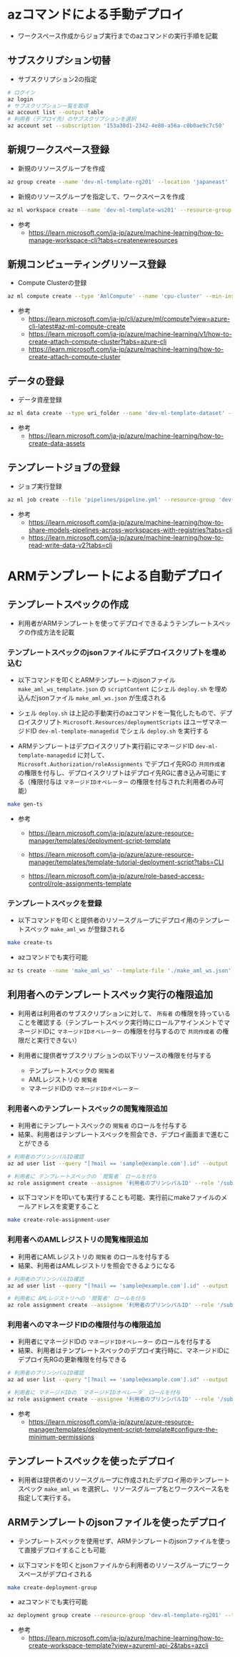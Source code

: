 # azコマンドによる手動デプロイ

- ワークスペース作成からジョブ実行までのazコマンドの実行手順を記載

## サブスクリプション切替
- サブスクリプション2の指定

```sh
# ログイン
az login
# サブスクリプション一覧を取得
az account list --output table
# 利用者（デプロイ先）のサブスクリプションを選択
az account set --subscription '153a38d1-2342-4e80-a56a-c0b0ae9c7c50'
```

## 新規ワークスペース登録

- 新規のリソースグループを作成
```sh
az group create --name 'dev-ml-template-rg201' --location 'japaneast'
```

- 新規のリソースグループを指定して、ワークスペースを作成
```sh
az ml workspace create --name 'dev-ml-template-ws201' --resource-group 'dev-ml-template-rg201'
```

- 参考
  - https://learn.microsoft.com/ja-jp/azure/machine-learning/how-to-manage-workspace-cli?tabs=createnewresources

## 新規コンピューティングリソース登録

-  Compute Clusterの登録

```sh
az ml compute create --type 'AmlCompute' --name 'cpu-cluster' --min-instances 0 --max-instances 1 --size 'Standard_DS11_v2' --resource-group 'dev-ml-template-rg201' --workspace-name 'dev-ml-template-ws201'
```

- 参考
    - https://learn.microsoft.com/ja-jp/cli/azure/ml/compute?view=azure-cli-latest#az-ml-compute-create
    - https://learn.microsoft.com/ja-jp/azure/machine-learning/v1/how-to-create-attach-compute-cluster?tabs=azure-cli
    - https://learn.microsoft.com/ja-jp/azure/machine-learning/how-to-create-attach-compute-cluster

## データの登録

- データ資産登録
```sh
az ml data create --type uri_folder --name 'dev-ml-template-dataset' --description 'dev-ml-template-dataset' --path './dataset' --resource-group 'dev-ml-template-rg201' --workspace-name 'dev-ml-template-ws201'
```

- 参考
  - https://learn.microsoft.com/ja-jp/azure/machine-learning/how-to-create-data-assets

## テンプレートジョブの登録

- ジョブ実行登録
```sh
az ml job create --file 'pipelines/pipeline.yml' --resource-group 'dev-ml-template-rg201' --workspace-name 'dev-ml-template-ws201'
```

- 参考
    - https://learn.microsoft.com/ja-jp/azure/machine-learning/how-to-share-models-pipelines-across-workspaces-with-registries?tabs=cli
    - https://learn.microsoft.com/ja-jp/azure/machine-learning/how-to-read-write-data-v2?tabs=cli


# ARMテンプレートによる自動デプロイ
## テンプレートスペックの作成

- 利用者がARMテンプレートを使ってデプロイできるようテンプレートスペックの作成方法を記載


### テンプレートスペックのjsonファイルにデプロイスクリプトを埋め込む

- 以下コマンドを叩くとARMテンプレートのjsonファイル `make_aml_ws_template.json` の `scriptContent` にシェル `deploy.sh` を埋め込んだjsonファイル `make_aml_ws.json` が生成される

- シェル `deploy.sh` は上記の手動実行のazコマンドを一覧化したもので、デプロイスクリプト `Microsoft.Resources/deploymentScripts` はユーザマネージドID `dev-ml-template-managedid` でシェル `deploy.sh` を実行する

- ARMテンプレートはデプロイスクリプト実行前にマネージドID `dev-ml-template-managedid` に対して、`Microsoft.Authorization/roleAssignments` でデプロイ先RGの `共同作成者` の権限を付与し、デプロイスクリプトはデプロイ先RGに書き込み可能にする（権限付与は `マネージドIDオペレーター` の権限を付与された利用者のみ可能）


```sh
make gen-ts
```

- 参考
  - https://learn.microsoft.com/ja-jp/azure/azure-resource-manager/templates/deployment-script-template

  - https://learn.microsoft.com/ja-jp/azure/azure-resource-manager/templates/template-tutorial-deployment-script?tabs=CLI

  - https://learn.microsoft.com/ja-jp/azure/role-based-access-control/role-assignments-template


### テンプレートスペックを登録
- 以下コマンドを叩くと提供者のリソースグループにデプロイ用のテンプレートスペック `make_aml_ws` が登録される

```sh
make create-ts
```

- azコマンドでも実行可能
```sh
az ts create --name 'make_aml_ws' --template-file './make_aml_ws.json' --version 1 --resource-group 'dev-ml-template-rg101' --subscription 'f9928460-8ada-4f70-983d-a98b5653e039'
```

## 利用者へのテンプレートスペック実行の権限追加
- 利用者は利用者のサブスクリプションに対して、 `所有者` の権限を持っていることを確認する（テンプレートスペック実行時にロールアサインメントでマネージドIDに `マネージドIDオペレーター` の権限を付与するので `共同作成者` の権限だと実行できない）

- 利用者に提供者サブスクリプションの以下リソースの権限を付与する
  - テンプレートスペックの `閲覧者`
  - AMLレジストリの `閲覧者`
  - マネージドIDの `マネージドIDオペレーター`

### 利用者へのテンプレートスペックの閲覧権限追加

- 利用者にテンプレートスペックの `閲覧者` のロールを付与する
- 結果、利用者はテンプレートスペックを照会でき、デプロイ画面まで進むことができる

```sh
# 利用者のプリンシパルID確認
az ad user list --query "[?mail == 'sample@example.com'].id" --output 'tsv'

# 利用者に テンプレートスペックの `閲覧者` ロールを付与
az role assignment create --assignee '利用者のプリンシパルID' --role '/subscriptions/f9928460-8ada-4f70-983d-a98b5653e039/providers/Microsoft.Authorization/roleDefinitions/acdd72a7-3385-48ef-bd42-f606fba81ae7' --scope '/subscriptions/f9928460-8ada-4f70-983d-a98b5653e039/resourceGroups/dev-ml-template-rg101/providers/Microsoft.Resources/templateSpecs/make_aml_ws'
```

- 以下コマンドを叩いても実行することも可能、実行前にmakeファイルのメールアドレスを変更すること

```sh
make create-role-assignment-user
```

### 利用者へのAMLレジストリの閲覧権限追加

- 利用者にAMLレジストリの `閲覧者` のロールを付与する
- 結果、利用者はAMLレジストリを照会できるようになる

```sh
# 利用者のプリンシパルID確認
az ad user list --query "[?mail == 'sample@example.com'].id" --output 'tsv'

# 利用者に AMLレジストリへの '閲覧者' ロールを付与
az role assignment create --assignee '利用者のプリンシパルID' --role '/subscriptions/f9928460-8ada-4f70-983d-a98b5653e039/providers/Microsoft.Authorization/roleDefinitions/acdd72a7-3385-48ef-bd42-f606fba81ae7' --scope '/subscriptions/f9928460-8ada-4f70-983d-a98b5653e039/resourceGroups/dev-ml-template-rg101/providers/Microsoft.MachineLearningServices/registries/dev-ml-template-registry101'
```

### 利用者へのマネージドIDの権限付与の権限追加

- 利用者にマネージドIDの `マネージドIDオペレーター` のロールを付与する
- 結果、利用者はテンプレートスペックのデプロイ実行時に、マネージドIDにデプロイ先RGの更新権限を付与できる


```sh
# 利用者のプリンシパルID確認
az ad user list --query "[?mail == 'sample@example.com'].id" --output 'tsv'

# 利用者に マネージドIDの `マネージドIDオペレータ` ロールを付与
az role assignment create --assignee '利用者のプリンシパルID' --role '/subscriptions/f9928460-8ada-4f70-983d-a98b5653e039/providers/Microsoft.Authorization/roleDefinitions/f1a07417-d97a-45cb-824c-7a7467783830' --scope 'subscriptions/f9928460-8ada-4f70-983d-a98b5653e039/resourcegroups/dev-ml-template-rg101/providers/Microsoft.ManagedIdentity/userAssignedIdentities/dev-ml-template-managedid'
```
- 参考
  - https://learn.microsoft.com/ja-jp/azure/azure-resource-manager/templates/deployment-script-template#configure-the-minimum-permissions


## テンプレートスペックを使ったデプロイ
- 利用者は提供者のリソースグループに作成されたデプロイ用のテンプレートスペック `make_aml_ws` を選択し、リソースグループ名とワークスペース名を指定して実行する。


## ARMテンプレートのjsonファイルを使ったデプロイ

- テンプレートスペックを使用せず、ARMテンプレートのjsonファイルを使って直接デプロイすることも可能

- 以下コマンドを叩くとjsonファイルから利用者のリソースグループにワークスペースがデプロイされる

```sh
make create-deployment-group
```

- azコマンドでも実行可能
```sh
az deployment group create --resource-group 'dev-ml-template-rg201' --template-file './make_aml_ws.json' --subscription '153a38d1-2342-4e80-a56a-c0b0ae9c7c50'
```

- 参考
  - https://learn.microsoft.com/ja-jp/azure/machine-learning/how-to-create-workspace-template?view=azureml-api-2&tabs=azcli
